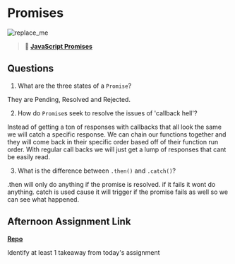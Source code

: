 # Promises

![replace_me](https://codeworks.blob.core.windows.net/public/assets/img/illustrations/placeholder.svg)

> **📖 [JavaScript Promises](https://codeworksacademy.com/fs-student-guide/resources/wk4/02-Promises)**

## Questions

1. What are the three states of a `Promise`?

They are Pending, Resolved and Rejected. 

2. How do `Promise`s seek to resolve the issues of 'callback hell'?

Instead of getting a ton of responses with callbacks that all look the same we will catch a specific response. We can chain our functions together and they will come back in their specific order based off of their function run order. With regular call backs we will just get a lump of responses that cant be easily read. 

3. What is the difference between `.then()` and `.catch()`?

.then will only do anything if the promise is resolved. if it fails it wont do anything. catch is used cause it will trigger if the promise fails as well so we can see what happened. 

## Afternoon Assignment Link

**[Repo](https://github.com/IsaacDuff/AsyncGregslist)**

Identify at least 1 takeaway from today's assignment

